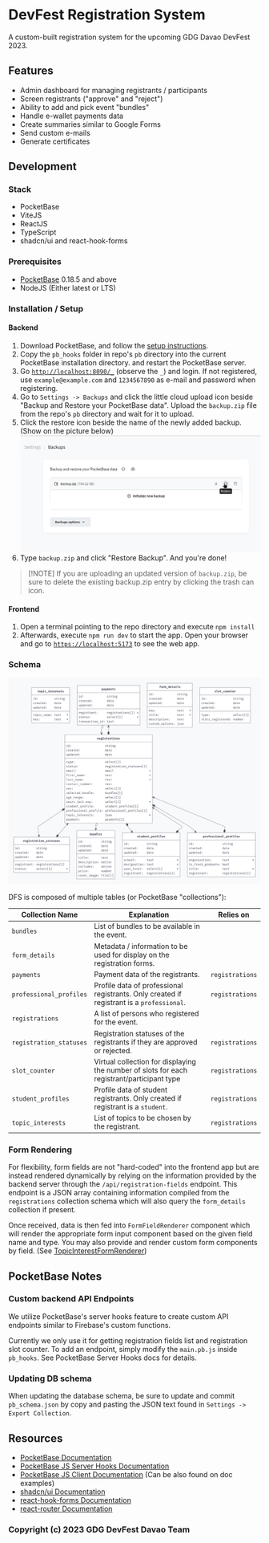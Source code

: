 # DevFest Registration System
A custom-built registration system for the upcoming GDG Davao DevFest 2023.

## Features
- Admin dashboard for managing registrants / participants
- Screen registrants ("approve" and "reject")
- Ability to add and pick event "bundles"
- Handle e-wallet payments data
- Create summaries similar to Google Forms
- Send custom e-mails
- Generate certificates

## Development
### Stack
- PocketBase
- ViteJS
- ReactJS
- TypeScript
- shadcn/ui and react-hook-forms

### Prerequisites
- [PocketBase](https://pocketbase.io) 0.18.5 and above
- NodeJS (Either latest or LTS)

### Installation / Setup
#### Backend
1. Download PocketBase, and follow the [setup instructions](https://pocketbase.io/docs/).
2. Copy the `pb_hooks` folder in repo's `pb` directory into the current PocketBase installation directory. and restart the PocketBase server.
3. Go [`http://localhost:8090/_`](http://localhost:8090/_) (observe the `_`) and login. If not registered, use `example@example.com` and `1234567890` as e-mail and password when registering.
4. Go to `Settings -> Backups` and click the little cloud upload icon beside "Backup and Restore your PocketBase data". Upload the `backup.zip` file from the repo's `pb` directory and wait for it to upload.
5. Click the restore icon beside the name of the newly added backup. (Show on the picture below)
   ![1](./docs_images/1.png)
6. Type `backup.zip` and click "Restore Backup". And you're done!

> [!NOTE] If you are uploading an updated version of `backup.zip`, be sure to delete the existing backup.zip entry by clicking the trash can icon.

#### Frontend
1. Open a terminal pointing to the repo directory and execute `npm install`
2. Afterwards, execute `npm run dev` to start the app. Open your browser and go to [`https://localhost:5173`](https://localhost:5173) to see the web app.

### Schema
![Schema](./pb/pb_diagram_simple.png)

DFS is composed of multiple tables (or PocketBase "collections"):

| Collection Name | Explanation | Relies on | 
|-----------------|-------------|-----------|
| `bundles` | List of bundles to be available in the event. ||
| `form_details` | Metadata / information to be used for display on the registration forms. ||
| `payments` | Payment data of the registrants. | `registrations` |
| `professional_profiles` | Profile data of professional registrants. Only created if registrant is a `professional`. | `registrations` |
| `registrations` | A list of persons who registered for the event. ||
| `registration_statuses` | Registration statuses of the registrants if they are approved or rejected. | `registrations` |
| `slot_counter` | Virtual collection for displaying the number of slots for each registrant/participant type | `registrations` |
| `student_profiles` | Profile data of student registrants. Only created if registrant is a `student`. | `registrations` |
| `topic_interests` | List of topics to be chosen by the registrant. | `registrations` |

### Form Rendering
For flexibility, form fields are not "hard-coded" into the frontend app but are instead rendered dynamically by relying on the information provided by the backend server through the `/api/registration-fields` endpoint. This endpoint is a JSON array containing information compiled from the `registrations` collection schema which will also query the `form_details` collection if present. 

Once received, data is then fed into `FormFieldRenderer` component which will render the appropriate form input component based on the given field name and type. You may also provide and render custom form components by field. (See [TopicInterestFormRenderer](/src/components/form-renderers/TopicInterestFormRenderer))

## PocketBase Notes
### Custom backend API Endpoints
We utilize PocketBase's server hooks feature to create custom API endpoints similar to Firebase's custom functions.

Currently we only use it for getting registration fields list and registration slot counter. To add an endpoint, simply modify the `main.pb.js` inside `pb_hooks`. See PocketBase Server Hooks docs for details.

### Updating DB schema
When updating the database schema, be sure to update and commit `pb_schema.json` by copy and pasting the JSON text found in `Settings -> Export Collection`.

## Resources
- [PocketBase Documentation](https://pocketbase.io/docs)
- [PocketBase JS Server Hooks Documentation](https://pocketbase.io/docs/js-overview/)
- [PocketBase JS Client Documentation](npmjs.com/package/pocketbase) (Can be also found on doc examples)
- [shadcn/ui Documentation](https://ui.shadcn.com/)
- [react-hook-forms Documentation](https://www.react-hook-form.com/)
- [react-router Documentation](https://reactrouter.com/)

### Copyright (c) 2023 GDG DevFest Davao Team